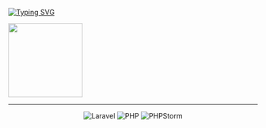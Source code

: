 [![Typing SVG](https://readme-typing-svg.herokuapp.com?color=777BB4&lines=I+really+love+PHP)](https://git.io/typing-svg)


<img align="center" src="https://github.com/LinkZzZzZZz/LinkZzZzZZz/assets/113850575/3ca69612-c0d6-464b-8822-8f14bf6f4a23" width="150px" />
<hr>
<div align="center">
    <img src="https://img.shields.io/badge/Laravel-black?style=for-the-badge&logo=laravel&logoColor=white" alt="Laravel">
    <img src="https://img.shields.io/badge/PHP-777BB4?style=for-the-badge&logo=php&logoColor=white" alt="PHP">
    <img src="http://img.shields.io/badge/-PHPStorm-181717?style=for-the-badge&logo=phpstorm&logoColor=white" alt="PHPStorm">
</div>
